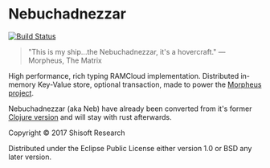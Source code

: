 # Nebuchadnezzar
[![Build Status](https://travis-ci.org/ShisoftResearch/Nebuchadnezzar.svg?branch=develop)](https://travis-ci.org/ShisoftResearch/Nebuchadnezzar)
> "This is my ship...the Nebuchadnezzar, it's a hovercraft."
> ― Morpheus, The Matrix

High performance, rich typing RAMCloud implementation.
Distributed in-memory Key-Value store, optional transaction, made to power the [Morpheus project](https://github.com/shisoft/Morpheus).

Nebuchadnezzar (aka Neb) have already been converted from it's former [Clojure version](https://github.com/shisoft/Nebuchadnezzar/tree/clojure-version) and will stay with rust afterwards.  

Copyright © 2017 Shisoft Research

Distributed under the Eclipse Public License either version 1.0 or BSD any later version.
